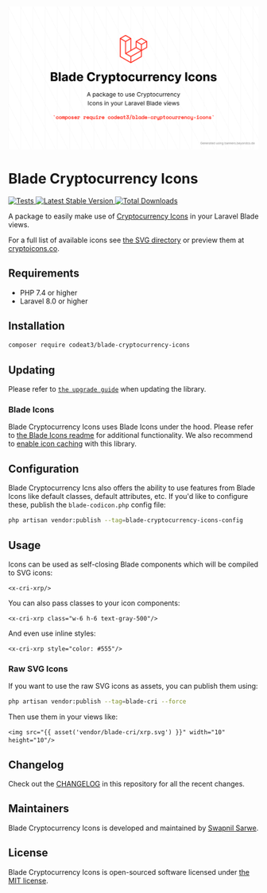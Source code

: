<p align="center">
    <img src="./socialcard-blade-cryptocurrency-icons.png" width="1280" title="Social Card Blade Cryptocurrency Icons">
</p>

# Blade Cryptocurrency Icons

<a href="https://github.com/codeat3/blade-cryptocurrency-icons/actions?query=workflow%3ATests">
    <img src="https://github.com/codeat3/blade-cryptocurrency-icons/workflows/Tests/badge.svg" alt="Tests">
</a>
<a href="https://packagist.org/packages/codeat3/blade-cryptocurrency-icons">
    <img src="https://img.shields.io/packagist/v/codeat3/blade-cryptocurrency-icons" alt="Latest Stable Version">
</a>
<a href="https://packagist.org/packages/codeat3/blade-cryptocurrency-icons">
    <img src="https://img.shields.io/packagist/dt/codeat3/blade-cryptocurrency-icons" alt="Total Downloads">
</a>

A package to easily make use of [Cryptocurrency Icons](https://github.com/spothq/cryptocurrency-icons) in your Laravel Blade views.

For a full list of available icons see [the SVG directory](resources/svg) or preview them at [cryptoicons.co](http://cryptoicons.co/).

## Requirements

- PHP 7.4 or higher
- Laravel 8.0 or higher

## Installation

```bash
composer require codeat3/blade-cryptocurrency-icons
```

## Updating

Please refer to [`the upgrade guide`](UPGRADE.md) when updating the library.

### Blade Icons

Blade Cryptocurrency Icons uses Blade Icons under the hood. Please refer to [the Blade Icons readme](https://github.com/blade-ui-kit/blade-icons) for additional functionality. We also recommend to [enable icon caching](https://github.com/blade-ui-kit/blade-icons#caching) with this library.

## Configuration

Blade Cryptocurrency Icns also offers the ability to use features from Blade Icons like default classes, default attributes, etc. If you'd like to configure these, publish the `blade-codicon.php` config file:

```bash
php artisan vendor:publish --tag=blade-cryptocurrency-icons-config
```

## Usage

Icons can be used as self-closing Blade components which will be compiled to SVG icons:

```blade
<x-cri-xrp/>
```

You can also pass classes to your icon components:

```blade
<x-cri-xrp class="w-6 h-6 text-gray-500"/>
```

And even use inline styles:

```blade
<x-cri-xrp style="color: #555"/>
```

### Raw SVG Icons

If you want to use the raw SVG icons as assets, you can publish them using:

```bash
php artisan vendor:publish --tag=blade-cri --force
```

Then use them in your views like:

```blade
<img src="{{ asset('vendor/blade-cri/xrp.svg') }}" width="10" height="10"/>
```

## Changelog

Check out the [CHANGELOG](CHANGELOG.md) in this repository for all the recent changes.

## Maintainers

Blade Cryptocurrency Icons is developed and maintained by [Swapnil Sarwe](https://swapnilsarwe.com).

## License

Blade Cryptocurrency Icons is open-sourced software licensed under [the MIT license](LICENSE.md).
